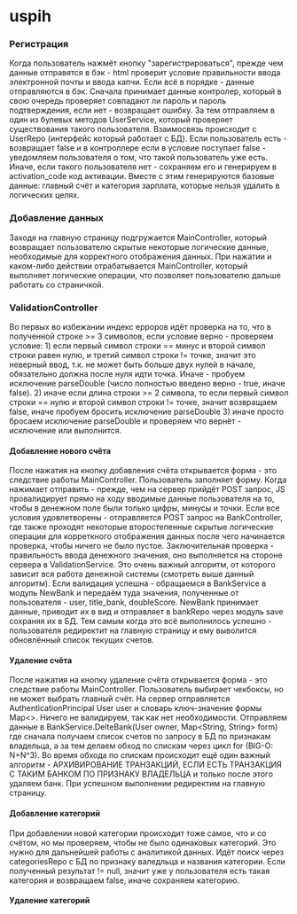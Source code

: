 # uspih
### Регистрация
Когда пользователь нажмёт кнопку "зарегистрироваться", прежде чем данные отправятся в бэк - html проверит условие правильности ввода электронной почты и ввода капчи. Если всё в порядке - данные отправляются в бэк. Сначала принимает данные контролер, который в свою очередь проверяет совпадают ли пароль и пароль подтверждения, если нет - возвращает ошибку. За тем отправляем в один из булевых методов UserService, который проверяет существования такого пользователя. Взаимосвязь происходит с UserRepo (интерфейс который работает с БД). Если пользователь есть - возвращает false и в контроллере если в условие поступает false - уведомляем пользователя о том, что такой пользователь уже есть. Иначе, если такого пользователя нет - сохраняем его и генерируем в activation_code код активации. Вместе с этим генерируются базовые данные: главный счёт и категория зарплата, которые нельзя удалить в логических целях.

### Добавление данных
Заходя на главную страницу подгружается MainController, который возвращает пользователю скрытые некоторые логические данные, необходимые для корректного отображения данных.
При нажатии и каком-либо действии отрабатывается MainController, который выполняет логические операции, что позволяет пользователю дальше работать со страничкой.
### ValidationController
Во первых во избежании индекс ерроров идёт проверка на то, что в полученной строке >= 3 символов, если условие верно -
проверяем условие: 1) если первый символ строки == минус и второй символ строки равен нулю, и третий символ строки != точке, значит это неверный ввод, т.к. не может быть больше двух
нулей в начале, обязательно должна после нуля идти точка. Иначе - пробуем исключение parseDouble (число полностью введено верно - true, иначе false). 2) иначе если длина строки >= 2 
символа, то если первый символ строки == нулю и второй символ строки != точке, значит возвращаем false, иначе пробуем бросить исключение parseDouble 3) иначе просто бросаем исключение
parseDouble и проверяем что вернёт - исключение или выполнится. 
#### Добавление нового счёта
После нажатия на кнопку добавления счёта открывается форма - это следствие работы MainController. Пользователь заполняет форму. Когда нажимает отправить - прежде, чем на сервер
прийдёт POST запрос, JS провалидирует прямо на ходу вводимые данные пользователя на то, чтобы в денежном поле были только цифры, минусы и точки. Если все условия удовлетворены - 
отправляется POST запрос на BankController, где также проходят некоторые второстепенные скрытые логические операции для корреткного отображения данных после чего начинается 
проверка, чтобы ничего не было пустое. Заключительная проверка - правильность ввода денежного значения, оно выполняется на стороне сервера в ValidationService. Это очень важный
алгоритм, от которого зависит вся работа денежной системы (смотреть выше данный алгоритм). Если валидация успешна - обращаемся в BankService в модуль NewBank и передаём туда
значения, полученные от пользователя - user, title_bank, doubleScore. NewBank принимает данные, приводит их в вид и отправляет в bankRepo через модуль save сохраняя их в БД.
Тем самым когда это всё выполнилось успешно - пользователя редиректит на главную страницу и ему выволится обновлённый список текущих счетов.
#### Удаление счёта
После нажатия на кнопку удаление счёта открывается форма - это следствие работы MainController. Пользователь выбирает чекбоксы, но не может выбрать главный счёт. На сервер
отправляется AuthenticationPrincipal User user и словарь ключ-значение формы Map<>. Ничего не валидируем, так как нет необходимости. Отправляем данные в BankService.DelteBank(User owner, Map<String, String> form) где сначала получаем список счетов по запросу в БД по признакам владельца, а за тем делаем обход по спискам через цикл for (BIG-O: N+N^3). Во время обхода по спискам происходит ещё один важный алгоритм - АРХИВИРОВАНИЕ ТРАНЗАКЦИЙ, ЕСЛИ ЕСТЬ ТРАНЗАКЦИЯ С ТАКИМ БАНКОМ ПО ПРИЗНАКУ ВЛАДЕЛЬЦА и только после этого удаляем банк. При успешном выполнении редиректим на главную страницу.
#### Добавление категорий
При добавлении новой категории происходит тоже самое, что и со счётом, но мы проверяем, чтобы не было одинаковых категорий. Это нужно для дальнейшей работы с аналитикой данных.
Идёт поиск через categoriesRepo с БД по признаку валедльца и названия категории. Если полученный результат != null, значит уже у пользователя есть такая категория и возвращаем false, иначе сохраняем категорию.
#### Удаление категорий
